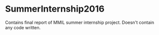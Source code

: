 # SummerInternship2016
Contains final report of MMIL summer internship project. Doesn't contain any code written. 
